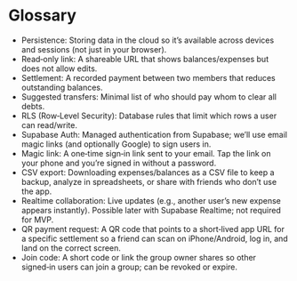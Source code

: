 # Glossary

- Persistence: Storing data in the cloud so it’s available across devices and sessions (not just in your browser).
- Read‑only link: A shareable URL that shows balances/expenses but does not allow edits.
- Settlement: A recorded payment between two members that reduces outstanding balances.
- Suggested transfers: Minimal list of who should pay whom to clear all debts.
- RLS (Row‑Level Security): Database rules that limit which rows a user can read/write.
- Supabase Auth: Managed authentication from Supabase; we’ll use email magic links (and optionally Google) to sign users in.
- Magic link: A one‑time sign‑in link sent to your email. Tap the link on your phone and you’re signed in without a password.
- CSV export: Downloading expenses/balances as a CSV file to keep a backup, analyze in spreadsheets, or share with friends who don’t use the app.
- Realtime collaboration: Live updates (e.g., another user’s new expense appears instantly). Possible later with Supabase Realtime; not required for MVP.
- QR payment request: A QR code that points to a short‑lived app URL for a specific settlement so a friend can scan on iPhone/Android, log in, and land on the correct screen.
- Join code: A short code or link the group owner shares so other signed‑in users can join a group; can be revoked or expire.
